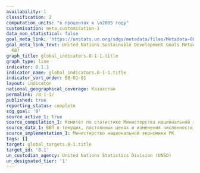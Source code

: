 ```yaml
---
availability: 1
classification: 2
computation_units: "в процентах к \n2005 году"
customisation: meta.customisation-1
data_non_statistical: false
goal_meta_link: 'https://unstats.un.org/sdgs/metadata/files/Metadata-08-01-01.pdf '
goal_meta_link_text: United Nations Sustainable Development Goals Metadata (PDF 232
  KB)
graph_title: global_indicators.8-1-1.title
graph_type: line
indicator: 8.1.1
indicator_name: global_indicators.8-1-1.title
indicator_sort_order: 08-01-01
layout: indicator
national_geographical_coverage: Казахстан
permalink: /8-1-1/
published: true
reporting_status: complete
sdg_goal: '8'
source_active_1: true
source_compilation_1: Комитет по статистике Министерства национальной экономики РК
source_data_1: ВВП в текущих, постоянных ценах и изменения численности населения
source_implementation_1: Министерство национальной экономики РК
tags: []
target: global_targets.8-1.title
target_id: '8.1'
un_custodian_agency: United Nations Statistics Division (UNSD)
un_designated_tier: '1'
---
```

